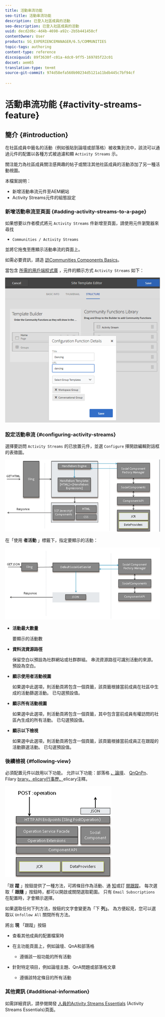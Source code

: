 ```yaml
---
title: 活動串流功能
seo-title: 活動串流功能
description: 已登入社區成員的活動
seo-description: 已登入社區成員的活動
uuid: decd2d6c-4d4b-4698-a92c-2b5b441458cf
contentOwner: User
products: SG_EXPERIENCEMANAGER/6.5/COMMUNITIES
topic-tags: authoring
content-type: reference
discoiquuid: 89f3630f-c01a-4dc0-9ff5-169785f22c01
docset: aem65
translation-type: tm+mt
source-git-commit: 974d58efa560b90234d5121a11bdb445c7bf94cf

---
```



# 活動串流功能 {#activity-streams-feature}

## 簡介 {#introduction}

在社區成員中籤名的活動（例如張貼到論壇或部落格）被收集到流中，該流可以通過元件的配置以各種方式被過濾和顯 `Activity Streams` 示。

關注能力為社區成員關注感興趣的帖子或關注其他社區成員的活動添加了另一種活動視圖。

本檔案說明：

* 新增活動串流元件至AEM網站
* Activity Streams元件的組態設定

### 新增活動串流至頁面 {#adding-activity-streams-to-a-page}

如果想要以作者模式將元 `Activity Streams` 件新增至頁面，請使用元件瀏覽器來尋找

* `Communities / Activity Streams`

並將它拖曳至應顯示活動串流的頁面上。

如需必要資訊，請造 [訪Communities Components Basics](/help/communities/basics.md)。

當包含 [所需的用戶端程式庫](/help/communities/essentials-activities.md#essentials-for-client-side) ，元件的顯示方式 `Activity Streams` 如下：

![chlimage_1-24](assets/chlimage_1-24.png)

### 設定活動串流 {#configuring-activity-streams}

選擇要訪問 `Activity Streams` 的已放置元件，並選 `Configure` 擇開啟編輯對話框的表徵圖。

![chlimage_1-25](assets/chlimage_1-25.png)

在「使用 **者活動** 」標籤下，指定要顯示的活動：

![chlimage_1-26](assets/chlimage_1-26.png)

* **活動最大數量**

   要顯示的活動數

* **資料流資源路徑**

   保留空白以預設為社群網站或社群群組。 串流資源路徑可識別活動的來源。 預設為空白。

* **顯示使用者活動視圖**

   如果選中此選項，則活動頁將包含一個頁籤，該頁籤根據當前成員在社區中生成的活動篩選活動。 已勾選預設值。

* **顯示所有活動視圖**

   如果選中此選項，則活動頁將包含一個頁籤，其中包含當前成員有權訪問的社區內生成的所有活動。 已勾選預設值。

* **顯示以下檢視**

   如果選中此選項，則活動頁將包含一個頁籤，該頁籤根據當前成員正在跟蹤的活動篩選活動。 已勾選預設值。

### 後續檢視 {#following-view}

必須配置元件以啟用以下功能。 允許以下功能：部落格 [、論壇](/help/communities/blog-feature.md)、 [QnQnPn](/help/communities/forum.md)、Filary [brary、elicary行事歷、](/help/communities/working-with-qna.md)[](/help/communities/calendar.md)[](/help/communities/file-library.md)[](/help/communities/comments.md)elicary注釋。

![chlimage_1-27](assets/chlimage_1-27.png)

「跟 **蹤** 」按鈕提供了一種方法，可將條目作為活動、通 [知](/help/communities/notifications.md)或訂 [閱跟蹤](/help/communities/subscriptions.md)。 每次選取「 **跟隨** 」按鈕時，都可以開啟或關閉選取範圍。 只有 `Email Subscriptions` 在配置時，才會顯示選擇。

如果選取任何下列方法，按鈕的文字會變更為「下 **列」**。 為方便起見，您可以選取以 `Unfollow All` 關閉所有方法。

將出 **現** 「跟蹤」按鈕

* 查看其他成員的配置檔案時
* 在主功能頁面上，例如論壇、QnA和部落格

   * 遵循該一般功能的所有活動

* 針對特定項目，例如論壇主題、QnA問題或部落格文章

   * 遵循該特定條目的所有活動

### 其他資訊 {#additional-information}

如需詳細資訊，請參閱開發 [人員的Activity Streams Essentials](/help/communities/essentials-activities.md) (Activity Streams Essentials)頁面。
